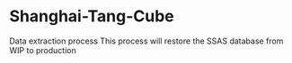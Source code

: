 # Shanghai-Tang-Cube
Data extraction process
This process will restore the SSAS database from WIP to production
